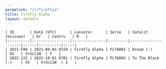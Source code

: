 ```yaml
---
permalink: "/r/fireflya"
title: Firefly Alpha
layout: default
---
```


    | ID       | Dată (UTC)      | Lansator      | Serie   | Satelit (misiune)   | Or   | Centru   | R   |
    |:---------|:----------------|:--------------|:--------|:--------------------|:-----|:---------|:----|
    | 2021-F08 | 2021-09-03 0159 | Firefly Alpha | FLTA001 | Dream (-)           | US   | V+SLC2W  | F   |
    | 2022-122 | 2022-10-01 0701 | Firefly Alpha | FLTA002 | To The Black (-)    | US   | V+SLC2W  | S   |

